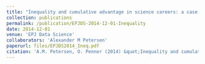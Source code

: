 ```yaml
---
title: "Inequality and cumulative advantage in science careers: a case study of high-impact journals"
collection: publications
permalink: /publication/EPJDS-2014-12-01-Inequality
date: 2014-12-01
venue: 'EPJ Data Science'
collaborators: 'Alexander M Petersen'
paperurl: files/EPJDS2014_Ineq.pdf
citation: 'A.M. Petersen, O. Penner (2014) &quot;Inequality and cumulative advantage in science careers: a case study of high-impact journals&quot; <i>EPJ Data Science</i>. 3(1)'
---
```


